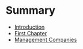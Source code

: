 # Summary

* [Introduction](README.md)
* [First Chapter](chapter1.md)
* [Management Companies](chapters/managementCompanies.md)

